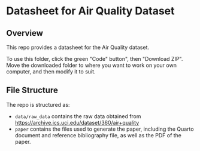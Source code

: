 # Datasheet for Air Quality Dataset

## Overview

This repo provides a datasheet for the Air Quality dataset.

To use this folder, click the green "Code" button", then "Download ZIP". Move the downloaded folder to where you want to work on your own computer, and then modify it to suit.


## File Structure

The repo is structured as:

-   `data/raw_data` contains the raw data obtained from https://archive.ics.uci.edu/dataset/360/air+quality
-   `paper` contains the files used to generate the paper, including the Quarto document and reference bibliography file, as well as the PDF of the paper.

